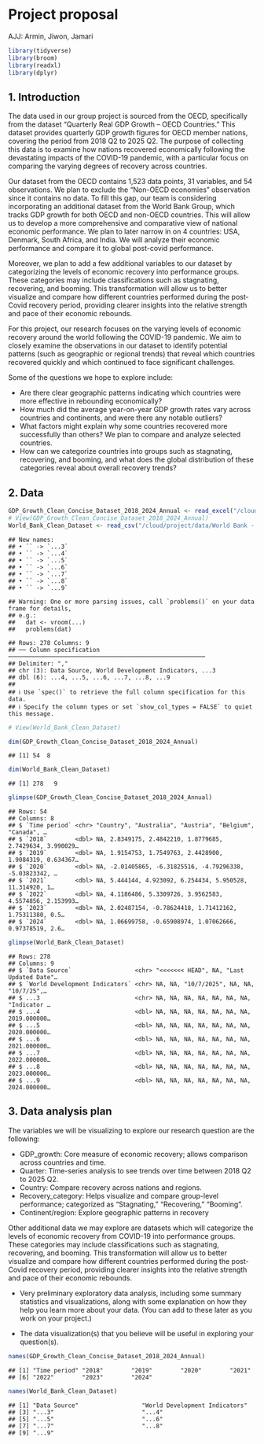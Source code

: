 Project proposal
================
AJJ: Armin, Jiwon, Jamari

``` r
library(tidyverse)
library(broom)
library(readxl)
library(dplyr)
```

## 1. Introduction

The data used in our group project is sourced from the OECD,
specifically from the dataset “Quarterly Real GDP Growth – OECD
Countries.” This dataset provides quarterly GDP growth figures for OECD
member nations, covering the period from 2018 Q2 to 2025 Q2. The purpose
of collecting this data is to examine how nations recovered economically
following the devastating impacts of the COVID-19 pandemic, with a
particular focus on comparing the varying degrees of recovery across
countries.

Our dataset from the OECD contains 1,523 data points, 31 variables, and
54 observations. We plan to exclude the “Non-OECD economies” observation
since it contains no data. To fill this gap, our team is considering
incorporating an additional dataset from the World Bank Group, which
tracks GDP growth for both OECD and non-OECD countries. This will allow
us to develop a more comprehensive and comparative view of national
economic performance. We plan to later narrow in on 4 countries: USA,
Denmark, South Africa, and India. We will analyze their economic
performance and compare it to global post-covid performance.

Moreover, we plan to add a few additional variables to our dataset by
categorizing the levels of economic recovery into performance groups.
These categories may include classifications such as stagnating,
recovering, and booming. This transformation will allow us to better
visualize and compare how different countries performed during the
post-Covid recovery period, providing clearer insights into the relative
strength and pace of their economic rebounds.

For this project, our research focuses on the varying levels of economic
recovery around the world following the COVID-19 pandemic. We aim to
closely examine the observations in our dataset to identify potential
patterns (such as geographic or regional trends) that reveal which
countries recovered quickly and which continued to face significant
challenges.

Some of the questions we hope to explore include:

- Are there clear geographic patterns indicating which countries were
  more effective in rebounding economically?
- How much did the average year-on-year GDP growth rates vary across
  countries and continents, and were there any notable outliers?
- What factors might explain why some countries recovered more
  successfully than others? We plan to compare and analyze selected
  countries.
- How can we categorize countries into groups such as stagnating,
  recovering, and booming, and what does the global distribution of
  these categories reveal about overall recovery trends?

## 2. Data

``` r
GDP_Growth_Clean_Concise_Dataset_2018_2024_Annual <- read_excel("/cloud/project/data/GDP Growth - Clean Concise Dataset 2018-2024 Annual.xlsx")
# View(GDP_Growth_Clean_Concise_Dataset_2018_2024_Annual)
World_Bank_Clean_Dataset <- read_csv("/cloud/project/data/World Bank - Clean Dataset.csv")
```

    ## New names:
    ## • `` -> `...3`
    ## • `` -> `...4`
    ## • `` -> `...5`
    ## • `` -> `...6`
    ## • `` -> `...7`
    ## • `` -> `...8`
    ## • `` -> `...9`

    ## Warning: One or more parsing issues, call `problems()` on your data frame for details,
    ## e.g.:
    ##   dat <- vroom(...)
    ##   problems(dat)

    ## Rows: 278 Columns: 9
    ## ── Column specification ────────────────────────────────────────────────────────
    ## Delimiter: ","
    ## chr (3): Data Source, World Development Indicators, ...3
    ## dbl (6): ...4, ...5, ...6, ...7, ...8, ...9
    ## 
    ## ℹ Use `spec()` to retrieve the full column specification for this data.
    ## ℹ Specify the column types or set `show_col_types = FALSE` to quiet this message.

``` r
# View(World_Bank_Clean_Dataset)
```

``` r
dim(GDP_Growth_Clean_Concise_Dataset_2018_2024_Annual)
```

    ## [1] 54  8

``` r
dim(World_Bank_Clean_Dataset)
```

    ## [1] 278   9

``` r
glimpse(GDP_Growth_Clean_Concise_Dataset_2018_2024_Annual)
```

    ## Rows: 54
    ## Columns: 8
    ## $ `Time period` <chr> "Country", "Australia", "Austria", "Belgium", "Canada", …
    ## $ `2018`        <dbl> NA, 2.8349175, 2.4842210, 1.8779685, 2.7429634, 3.990029…
    ## $ `2019`        <dbl> NA, 1.9154753, 1.7549763, 2.4428900, 1.9084319, 0.634367…
    ## $ `2020`        <dbl> NA, -2.01405865, -6.31825516, -4.79296338, -5.03823342, …
    ## $ `2021`        <dbl> NA, 5.444144, 4.923092, 6.254434, 5.950528, 11.314920, 1…
    ## $ `2022`        <dbl> NA, 4.1186486, 5.3309726, 3.9562583, 4.5574856, 2.153993…
    ## $ `2023`        <dbl> NA, 2.02487154, -0.78624418, 1.71412162, 1.75311380, 0.5…
    ## $ `2024`        <dbl> NA, 1.06699758, -0.65908974, 1.07062666, 0.97378519, 2.6…

``` r
glimpse(World_Bank_Clean_Dataset)
```

    ## Rows: 278
    ## Columns: 9
    ## $ `Data Source`                  <chr> "<<<<<<< HEAD", NA, "Last Updated Date"…
    ## $ `World Development Indicators` <chr> NA, NA, "10/7/2025", NA, NA, "10/7/25",…
    ## $ ...3                           <chr> NA, NA, NA, NA, NA, NA, NA, "Indicator …
    ## $ ...4                           <dbl> NA, NA, NA, NA, NA, NA, NA, 2019.000000…
    ## $ ...5                           <dbl> NA, NA, NA, NA, NA, NA, NA, 2020.000000…
    ## $ ...6                           <dbl> NA, NA, NA, NA, NA, NA, NA, 2021.000000…
    ## $ ...7                           <dbl> NA, NA, NA, NA, NA, NA, NA, 2022.000000…
    ## $ ...8                           <dbl> NA, NA, NA, NA, NA, NA, NA, 2023.000000…
    ## $ ...9                           <dbl> NA, NA, NA, NA, NA, NA, NA, 2024.000000…

## 3. Data analysis plan

The variables we will be visualizing to explore our research question
are the following:

- GDP_growth: Core measure of economic recovery; allows comparison
  across countries and time.
- Quarter: Time-series analysis to see trends over time between 2018 Q2
  to 2025 Q2.
- Country: Compare recovery across nations and regions.
- Recovery_category: Helps visualize and compare group-level
  performance; categorized as “Stagnating,” “Recovering,” “Booming”.
- Continent/region: Explore geographic patterns in recovery

Other additional data we may explore are datasets which will categorize
the levels of economic recovery from COVID-19 into performance groups.
These categories may include classifications such as stagnating,
recovering, and booming. This transformation will allow us to better
visualize and compare how different countries performed during the
post-Covid recovery period, providing clearer insights into the relative
strength and pace of their economic rebounds.

- Very preliminary exploratory data analysis, including some summary
  statistics and visualizations, along with some explanation on how they
  help you learn more about your data. (You can add to these later as
  you work on your project.)

- The data visualization(s) that you believe will be useful in exploring
  your question(s).

``` r
names(GDP_Growth_Clean_Concise_Dataset_2018_2024_Annual)
```

    ## [1] "Time period" "2018"        "2019"        "2020"        "2021"       
    ## [6] "2022"        "2023"        "2024"

``` r
names(World_Bank_Clean_Dataset)
```

    ## [1] "Data Source"                  "World Development Indicators"
    ## [3] "...3"                         "...4"                        
    ## [5] "...5"                         "...6"                        
    ## [7] "...7"                         "...8"                        
    ## [9] "...9"
